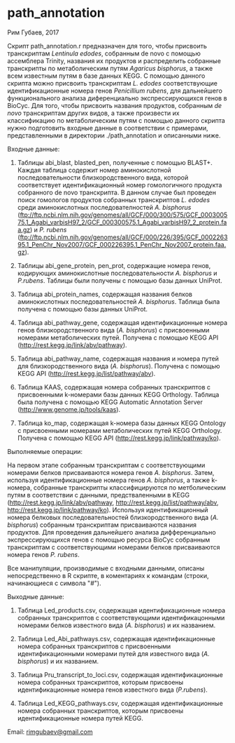 # path_annotation
Рим Губаев, 2017

Скрипт path_annotation.r предназначен для того, чтобы присвоить транскриптам *Lentinula edodes*, собранным de novo с помощью ассемблера Trinity, названия их продуктов и распределить собранные транскрипты по метаболическим путям *Agaricus bisphorus*, а также всем известным путям в базе данных KEGG. С помощью данного скрипта можно присвоить транскриптам *L. edodes* соответствующие идентификационные номера генов *Penicillium rubens*, для дальнейшего функционального анализа диференциально экспрессирующихся генов в BioCyc.
Для того, чтобы присвоить названия продуктов, собранным *de novo* транскриптам других видов, а также произвести их классификацию по метаболическим путям с помощью данного скрипта нужно подготовить входные данные в соответствии с примерами, представленными в директории ./path_annotation и описанными ниже.

Входные данные:

1) Таблицы abi_blast, blasted_pen, полученные с помощью BLAST+. Каждая таблица содержит номер аминокислотной последовательности близкородственного вида, которой соответствует идентификационный номер гомологичного продукта собранного de novo транскрипта. В данном случае был проведен поиск гомологов продуктов собранных транскриптов *L. edodes* среди аминокислотных последователностей *A. bisphorus* (ftp://ftp.ncbi.nlm.nih.gov/genomes/all/GCF/000/300/575/GCF_000300575.1_Agabi_varbisH97_2/GCF_000300575.1_Agabi_varbisH97_2_protein.faa.gz) и *P. rubens* (ftp://ftp.ncbi.nlm.nih.gov/genomes/all/GCF/000/226/395/GCF_000226395.1_PenChr_Nov2007/GCF_000226395.1_PenChr_Nov2007_protein.faa.gz).

2) Таблицы abi_gene_protein, pen_prot, содержащие номера генов, кодирующих аминокислотные последовательности *A. bisphorus* и *P.rubens*. Таблицы были получены с помощью базы данных UniProt.

3) Таблица abi_protein_names, содержащая названия белков аминокислотных последовательностей *A. bisphorus*. Таблица была получена с помощью базы данных UniProt.

4) Таблица abi_pathway_gene, содержащая идентификационные номера генов близкородственного вида (*A. bisphorus*) с присвоенными номерами метаболических путей. Получена c помощью KEGG API (http://rest.kegg.jp/link/abv/pathway).

5) Таблица abi_pathway_name, содержащая названия и номера путей для близкородственного вида (*A. bisphorus*). Получена c помощью KEGG API (http://rest.kegg.jp/list/pathway/abv).

6) Таблица KAAS, содержащая номера собранных транскриптов с присвоенными k-номерами базы данных KEGG Orthology. Таблица была получена с помощью KEGG Automatic Annotation Server (http://www.genome.jp/tools/kaas).

7) Таблица ko_map, содержащая k-номера базы данных KEGG Ontology с присвоенными номерами метаболических путей KEGG Orthology. Получена c помощью KEGG API (http://rest.kegg.jp/link/pathway/ko).

Выполняемые операции:

На первом этапе собранным транскриптам с соответствующими номерами белков присваиваются номера генов *A. bisphorus*. Затем, используя идентификационные номера генов *A. bisphorus*, а также k-номера, собранные транскрипты классифицируются по метболическим путям в соответствии с данными, предстваленными в KEGG (http://rest.kegg.jp/link/abv/pathway, http://rest.kegg.jp/list/pathway/abv, http://rest.kegg.jp/link/pathway/ko).
Используя идентификационный номера белковых последовательностей близкородственного вида (*A. bisphorus*)  собранным транскриптам присваиваются названия продуктов.
Для проведения дальнейшего анализа дифференциально экспрессирующихся генов с помощью ресурса BioCyc собранным транскриптам с соответствующими номерами белков присваиваются номера генов *P. rubens*.

Все манипуляции, производимые с входными данными, описаны непосредственно в R скрипте, в коментариях к командам (строки, начинающиеся с символа "#").

Выходные данные:

1) Таблица Led_products.csv, содержащая идентификационные номера собранных транскриптов с соответствующими идентификацонными номерами белков известного вида (*A. bisphorus*) и их названием.

2) Таблица Led_Abi_pathways.csv, содержащая идентификационные номера собранных транскриптов с присвоенными идентификационными номерами путей для известного вида (*A. bisphorus*) и их названием.

3) Таблица Pru_transcript_to_loci.csv, содержащая идентификационные номера собранных транскриптов, которым присвоены идентификационные номера генов известного вида (*P.rubens*).

4) Таблица Led_KEGG_pathways.csv, содержащая идентификационные номера собранных транскриптов, которым присвоены идентификационные номера путей KEGG.

Email: rimgubaev@gmail.com
